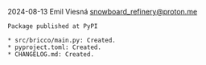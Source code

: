 2024-08-13  Emil Viesná  <snowboard_refinery@proton.me>

	Package published at PyPI

	* src/bricco/main.py: Created.
	* pyproject.toml: Created.
	* CHANGELOG.md: Created.
